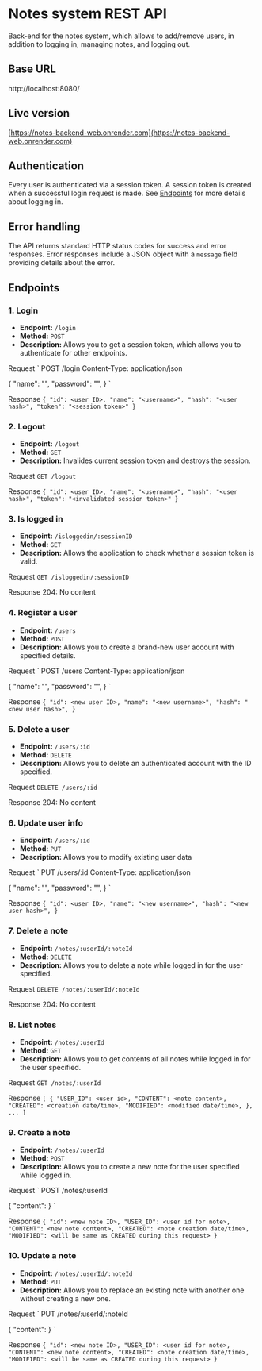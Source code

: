 # Notes system REST API
Back-end for the notes system, which allows to add/remove users, in addition to logging in, managing notes, and logging out.

## Base URL
http://localhost:8080/

## Live version
[https://notes-backend-web.onrender.com](https://notes-backend-web.onrender.com)

## Authentication
Every user is authenticated via a session token. A session token is created when a successful login request is made. See [Endpoints](#Endpoints) for more details about logging in.

## Error handling
The API returns standard HTTP status codes for success and error responses. Error responses include a JSON object with a `message` field providing details about the error.

## Endpoints
### 1. Login

- **Endpoint:** `/login`
- **Method:** `POST`
- **Description:** Allows you to get a session token, which allows you to authenticate for other endpoints.

Request
`
POST /login
Content-Type: application/json

{
"name": "<account username>",
"password": "<account password>",
}
`

Response
`
{
    "id": <user ID>,
    "name": "<username>",
    "hash": "<user hash>",
    "token": "<session token>"
}
`


### 2. Logout

- **Endpoint:** `/logout`
- **Method:** `GET`
- **Description:** Invalides current session token and destroys the session.

Request
`
GET /logout
`

Response
`
{
"id": <user ID>,
"name": "<username>",
"hash": "<user hash>",
"token": "<invalidated session token>"
}
`


### 3. Is logged in

- **Endpoint:** `/isloggedin/:sessionID`
- **Method:** `GET`
- **Description:** Allows the application to check whether a session token is valid.

Request
`
GET /isloggedin/:sessionID
`

Response
204: No content


### 4. Register a user

- **Endpoint:** `/users`
- **Method:** `POST`
- **Description:** Allows you to create a brand-new user account with specified details.

Request
`
POST /users
Content-Type: application/json

{
"name": "<account username>",
"password": "<account password>",
}
`

Response
`
{
"id": <new user ID>,
"name": "<new username>",
"hash": "<new user hash>",
}
`

### 5. Delete a user

- **Endpoint:** `/users/:id`
- **Method:** `DELETE`
- **Description:** Allows you to delete an authenticated account with the ID specified.

Request
`
DELETE /users/:id
`

Response
204: No content

### 6. Update user info

- **Endpoint:** `/users/:id`
- **Method:** `PUT`
- **Description:** Allows you to modify existing user data

Request
`
PUT /users/:id
Content-Type: application/json

{
"name": "<new username>",
"password": "<new password>",
}
`


Response
`
{
"id": <user ID>,
"name": "<new username>",
"hash": "<new user hash>",
}
`

### 7. Delete a note

- **Endpoint:** `/notes/:userId/:noteId`
- **Method:** `DELETE`
- **Description:** Allows you to delete a note while logged in for the user specified.

Request
`
DELETE /notes/:userId/:noteId
`

Response
204: No content

### 8. List notes

- **Endpoint:** `/notes/:userId`
- **Method:** `GET`
- **Description:** Allows you to get contents of all notes while logged in for the user specified.

Request
`
GET /notes/:userId
`

Response
`
[
    {
        "USER_ID": <user id>,
        "CONTENT": <note content>,
        "CREATED": <creation date/time>,
        "MODIFIED": <modified date/time>,
    },
    ...
]
`

### 9. Create a note

- **Endpoint:** `/notes/:userId`
- **Method:** `POST`
- **Description:** Allows you to create a new note for the user specified while logged in.

Request
`
POST /notes/:userId

{
"content": <note contents>
}
`

Response
`
{
"id": <new note ID>,
"USER_ID": <user id for note>,
"CONTENT": <new note content>,
"CREATED": <note creation date/time>,
"MODIFIED": <will be same as CREATED during this request>
}
`

### 10. Update a note

- **Endpoint:** `/notes/:userId/:noteId`
- **Method:** `PUT`
- **Description:** Allows you to replace an existing note with another one without creating a new one.

Request
`
PUT /notes/:userId/:noteId

{
"content": <updated note contents>
}
`

Response
`
{
"id": <new note ID>,
"USER_ID": <user id for note>,
"CONTENT": <new note content>,
"CREATED": <note creation date/time>,
"MODIFIED": <will be same as CREATED during this request>
}
`
